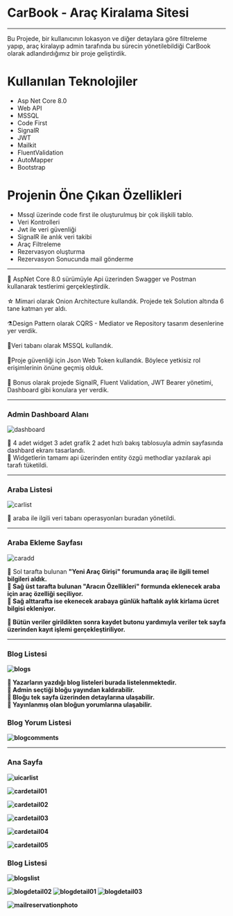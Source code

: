 <h1>CarBook - Araç Kiralama Sitesi</h1>

<hr>
Bu Projede, bir kullanıcının lokasyon ve diğer detaylara göre filtreleme yapıp, araç kiralayıp admin tarafında bu sürecin yönetilebildiği CarBook olarak adlandırdığımız bir proje geliştirdik.

<h1>Kullanılan Teknolojiler</h1>

<ul>
  <li>Asp Net Core 8.0</li>
  <li>Web API</li>
  <li>MSSQL</li>
  <li>Code First</li>
  <li>SignalR</li>
  <li>JWT</li>
  <li>Mailkit</li>
  <li>FluentValidation</li>
  <li>AutoMapper</li>
  <li>Bootstrap</li>
</ul>

<h1>Projenin Öne Çıkan Özellikleri</h1>

<ul>
  <li>Mssql üzerinde code first ile oluşturulmuş bir çok ilişkili tablo.</li>
  <li>Veri Kontrolleri</li>
  <li>Jwt ile veri güvenliği</li>
  <li>SignalR ile anlık veri takibi</li>
  <li>Araç Filtreleme</li>
  <li>Rezervasyon oluşturma</li>
  <li>Rezervasyon Sonucunda mail gönderme</li>
</ul>
<hr>
🚀 AspNet Core 8.0 sürümüyle Api üzerinden Swagger ve Postman kullanarak testlerimi gerçekleştirdik. <br> <br>
☆ Mimari olarak Onion Architecture kullandık. Projede tek Solution altında 6 tane katman yer aldı.<br> <br>
⚗️Design Pattern olarak CQRS - Mediator ve Repository tasarım desenlerine yer verdik.<br> <br>
💊Veri tabanı olarak MSSQL kullandık.<br> <br>
🔑Proje güvenliği için Json Web Token kullandık. Böylece yetkisiz rol erişimlerinin önüne geçmiş olduk.<br> <br>
🎈 Bonus olarak projede SignalR, Fluent Validation, JWT Bearer yönetimi, Dashboard gibi konulara yer verdik.<br> 

<hr>
<h3>Admin Dashboard Alanı</h3>

![dashboard](https://github.com/user-attachments/assets/673080b8-a85b-43e3-aa83-534bc014077e)

🚀 4 adet widget 3 adet grafik 2 adet hızlı bakış tablosuyla admin sayfasında dashbard ekranı tasarlandı. <br>
🚀 Widgetlerin tamamı api üzerinden entity özgü methodlar yazılarak api tarafı tüketildi.
<hr>

<h3>Araba Listesi</h3>
  
![carlist](https://github.com/user-attachments/assets/d779afb3-36c9-44d7-9de2-10d06ebfaf52)
  
🚀 araba ile ilgili veri tabanı operasyonları buradan yönetildi.
  
<hr>

<h3>Araba Ekleme Sayfası</h3>
  
![caradd](https://github.com/user-attachments/assets/b0149271-e277-45c0-a112-633fcff6428f)

🚀 Sol tarafta bulunan <b>"Yeni Araç Girişi"<b/> forumunda araç ile ilgili temel bilgileri aldık. <br>
🚀 Sağ üst tarafta bulunan  <b>"Aracın Özellikleri"</b> formunda eklenecek araba için araç özelliği seçiliyor.<br>
🚀 Sağ alttarafta ise ekenecek arabaya günlük haftalık aylık kirlama ücret bilgisi ekleniyor. <br>

🚀 Bütün veriler girildikten sonra kaydet butonu yardımıyla veriler tek sayfa üzerinden kayıt işlemi gerçekleştiriliyor.

<hr>


<h3>Blog Listesi</h3>

![blogs](https://github.com/user-attachments/assets/71505355-a25f-4b02-9483-0780a2ff278a)

🚀 Yazarların yazdığı blog listeleri burada listelenmektedir. <br>
🚀 Admin seçtiği bloğu yayından kaldırabilir. <br>
🚀 Bloğu tek sayfa üzerinden detaylarına ulaşabilir. <br>
🚀 Yayınlanmış olan bloğun yorumlarına ulaşabilir. <br>

<h3>Blog Yorum Listesi</h3>

![blogcomments](https://github.com/user-attachments/assets/8d73db33-00e9-4380-974a-476307b0df91)

<hr>

<h3>Ana Sayfa</h3>

![uicarlist](https://github.com/user-attachments/assets/cb6197d4-470c-4992-903d-ac85aadc22f6)

![cardetail01](https://github.com/user-attachments/assets/00e7208f-2aa4-4da5-a1b6-e9b344d021b6)

![cardetail02](https://github.com/user-attachments/assets/4c46d38c-6658-4f47-a5fd-bd333f07dcb9)

![cardetail03](https://github.com/user-attachments/assets/1ed11df3-88a2-4162-8e47-b5f864ef3baa)

![cardetail04](https://github.com/user-attachments/assets/1fa84c26-ec4e-4eb9-99ee-a904c1a1e4b3)

![cardetail05](https://github.com/user-attachments/assets/5c6581b7-acbb-407d-9e67-47337bdabe23)

<h3>Blog Listesi</h3>
  
![blogslist](https://github.com/user-attachments/assets/a6fb70a1-ec94-4aad-b655-924c66766a53)

![blogdetail02](https://github.com/user-attachments/assets/b90dd055-5de2-4e12-9228-2bfdee10997f)
![blogdetail01](https://github.com/user-attachments/assets/b625d8a3-df77-4f8d-9593-5cf457b852f8)
![blogdetail03](https://github.com/user-attachments/assets/3080d06e-53ee-43a2-8c7d-c0050b44e781)

![mailreservationphoto](https://github.com/user-attachments/assets/4fc1bc94-78c2-44f2-b591-1cf26dd0f0da)



